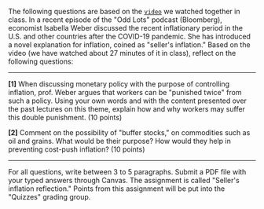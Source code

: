 The following questions are based on the [`video`](https://www.youtube.com/watch?v=H6WXKUQJ62Y&t=510s) we watched together in class. In a recent episode of the "Odd Lots" podcast (Bloomberg), economist Isabella Weber discussed the recent inflationary period in the U.S. and other countries after the COVID-19 pandemic. She has introduced a novel explanation for inflation, coined as "seller's inflation." Based on the video (we have watched about 27 minutes of it in class), reflect on the following questions:

---

**[1]** When discussing monetary policy with the purpose of controlling inflation, prof. Weber argues that workers can be "punished twice" from such a policy. Using your own words and with the content presented over the past lectures on this theme, explain how and why workers may suffer this double punishment. (10 points)

**[2]** Comment on the possibility of "buffer stocks," on commodities such as oil and grains. What would be their purpose? How would they help in preventing cost-push inflation? (10 points)

---

For all questions, write between 3 to 5 paragraphs. Submit a PDF file with your typed answers through Canvas. The assignment is called "Seller's inflation reflection." Points from this assignment will be put into the "Quizzes" grading group.
